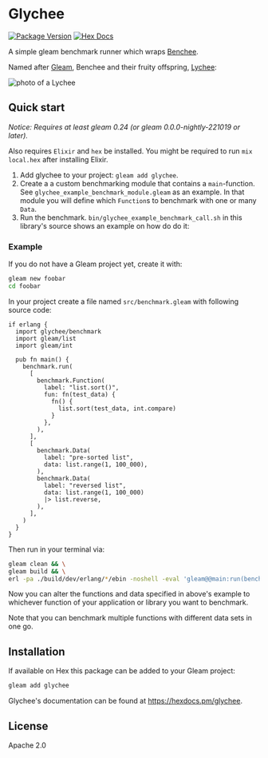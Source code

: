 # Glychee

[![Package Version](https://img.shields.io/hexpm/v/glychee)](https://hex.pm/packages/glychee)
[![Hex Docs](https://img.shields.io/badge/hex-docs-ffaff3)](https://hexdocs.pm/glychee/)

A simple gleam benchmark runner which wraps
[Benchee](https://github.com/bencheeorg/benchee).

Named after [Gleam](https://gleam.run), Benchee and their fruity offspring, [Lychee](https://en.wikipedia.org/wiki/Lychee):

<img src="https://upload.wikimedia.org/wikipedia/commons/4/46/Litchi_chinensis_fruits.JPG" alt="photo of a Lychee" style="max-height: 10em"/>

## Quick start

_Notice: Requires at least gleam 0.24 (or gleam 0.0.0-nightly-221019 or later)._

Also requires `Elixir` and `hex` be installed. You might be required to run
`mix local.hex` after installing Elixir.

1. Add glychee to your project: `gleam add glychee`.
2. Create a a custom benchmarking module that contains a `main`-function.
   See `glychee_example_benchmark_module.gleam` as an example.
   In that module you will define which `Function`s to benchmark with one or
   many `Data`.
3. Run the benchmark. `bin/glychee_example_benchmark_call.sh` in this
   library's source shows an example on how do do it:

### Example

If you do not have a Gleam project yet, create it with:

```sh
gleam new foobar
cd foobar
```

In your project create a file named `src/benchmark.gleam` with following
source code:

```gleam
if erlang {
  import glychee/benchmark
  import gleam/list
  import gleam/int

  pub fn main() {
    benchmark.run(
      [
        benchmark.Function(
          label: "list.sort()",
          fun: fn(test_data) {
            fn() {
              list.sort(test_data, int.compare)
            }
          },
        ),
      ],
      [
        benchmark.Data(
          label: "pre-sorted list",
          data: list.range(1, 100_000),
        ),
        benchmark.Data(
          label: "reversed list",
          data: list.range(1, 100_000)
          |> list.reverse,
        ),
      ],
    )
  }
}
```

Then run in your terminal via:

```sh
gleam clean && \
gleam build && \
erl -pa ./build/dev/erlang/*/ebin -noshell -eval 'gleam@@main:run(benchmark)'
```

Now you can alter the functions and data specified in above's example to
whichever function of your application or library you want to benchmark.

Note that you can benchmark multiple functions with different data sets
in one go.

## Installation

If available on Hex this package can be added to your Gleam project:

```sh
gleam add glychee
```

Glychee's documentation can be found at <https://hexdocs.pm/glychee>.

## License

Apache 2.0
